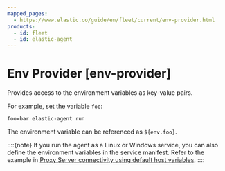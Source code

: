 ```yaml
---
mapped_pages:
  - https://www.elastic.co/guide/en/fleet/current/env-provider.html
products:
  - id: fleet
  - id: elastic-agent
---
```


# Env Provider [env-provider]

Provides access to the environment variables as key-value pairs.

For example, set the variable `foo`:

```shell
foo=bar elastic-agent run
```

The environment variable can be referenced as `${env.foo}`.

::::{note}
If you run the agent as a Linux or Windows service, you can also define the environment variables in the service manifest. Refer to the example in [Proxy Server connectivity using default host variables](/reference/fleet/host-proxy-env-vars.md).
::::
